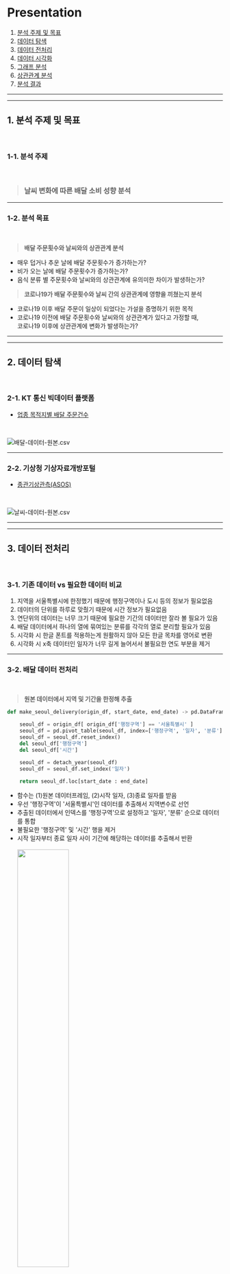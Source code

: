 # Presentation
  1. [분석 주제 및 목표](#1-분석-주제-및-목표)
  2. [데이터 탐색](#2-데이터-탐색)
  3. [데이터 전처리](#3-데이터-전처리)
  4. [데이터 시각화](#4-데이터-시각화)
  5. [그래프 분석](#5-그래프-분석)
  6. [상관관계 분석](#6-상관관계-분석)
  7. [분석 결과](#7-분석-결과)

---
---

## 1. 분석 주제 및 목표

<br>

### 1-1. 분석 주제

<br>

> ### **날씨 변화에 따른 배달 소비 성향 분석**

---

### 1-2. 분석 목표

<br>

> **배달 주문횟수와 날씨와의 상관관계 분석**
   - 매우 덥거나 추운 날에 배달 주문횟수가 증가하는가?
   - 비가 오는 날에 배달 주문횟수가 증가하는가?
   - 음식 분류 별 주문횟수와 날씨와의 상관관계에 유의미한 차이가 발생하는가?

> **코로나19가 배달 주문횟수와 날씨 간의 상관관계에 영향을 끼쳤는지 분석**
   - 코로나19 이후 배달 주문이 일상이 되었다는 가설을 증명하기 위한 목적
   - 코로나19 이전에 배달 주문횟수와 날씨와의 상관관계가 있다고 가정할 때,   
     코로나19 이후에 상관관계에 변화가 발생하는가?

---
---

## 2. 데이터 탐색

<br>

### 2-1. KT 통신 빅데이터 플랫폼
- [업종 목적지별 배달 주문건수](https://bdp.kt.co.kr/invoke/SOKBP2603/?goodsCode=KGUDSTNORDER)

<br>

![배달-데이터-원본.csv](.images/01-original-delivery.png)

---

### 2-2. 기상청 기상자료개방포털
- [종관기상관측(ASOS)](https://www.bigdata-environment.kr/user/main.do)

<br>

![날씨-데이터-원본.csv](.images/02-original-weather.png)

---
---

## 3. 데이터 전처리

<br>

### 3-1. 기존 데이터 vs 필요한 데이터 비교
1. 지역을 서울특별시에 한정했기 때문에 행정구역이나 도시 등의 정보가 필요없음
2. 데이터의 단위를 하루로 맞췄기 때문에 시간 정보가 필요없음
3. 연단위의 데이터는 너무 크기 때문에 필요한 기간의 데이터만 잘라 볼 필요가 있음
4. 배달 데이터에서 하나의 열에 묶여있는 분류를 각각의 열로 분리할 필요가 있음
5. 시각화 시 한글 폰트를 적용하는게 원활하지 않아 모든 한글 목차를 영어로 변환
6. 시각화 시 x축 데이터인 일자가 너무 길게 늘어서서 불필요한 연도 부분을 제거

---

### 3-2. 배달 데이터 전처리

<br>

> **원본 데이터에서 지역 및 기간을 한정해 추출**

```python
def make_seoul_delivery(origin_df, start_date, end_date) -> pd.DataFrame:

    seoul_df = origin_df[ origin_df['행정구역'] == '서울특별시' ]
    seoul_df = pd.pivot_table(seoul_df, index=['행정구역', '일자', '분류'], aggfunc=np.sum)
    seoul_df = seoul_df.reset_index()
    del seoul_df['행정구역']
    del seoul_df['시간']

    seoul_df = detach_year(seoul_df)
    seoul_df = seoul_df.set_index('일자')
    
    return seoul_df.loc[start_date : end_date]
```

<ul>
    <li>함수는 (1)원본 데이터프레임, (2)시작 일자, (3)종료 일자를 받음</li>
    <li>우선 '행정구역'이 '서울특별시'인 데이터를 추출해서 지역변수로 선언</li>
    <li>추출된 데이터에서 인덱스를 '행정구역'으로 설정하고 '일자', '분류' 순으로 데이터를 통합</li>
    <li>불필요한 '행정구역' 및 '시간' 행을 제거</li>
    <li>시작 일자부터 종료 일자 사이 기간에 해당하는 데이터를 추출해서 반환</li>
    <br>
    <img src=".images/03-seoul-delivery.png"  width="50%"/>
</ul>
<br>

> **1차 처리된 데이터에서 '분류' 열을 각각의 열로 분리**

```python
def count_by_category(origin_df, sum_df, categories) -> pd.DataFrame:

    counting_df = sum_df.copy()

    for category in categories:
        each_delivery = origin_df[ origin_df['분류'] == category ].copy()
        del each_delivery['분류']
        each_delivery.rename(columns={'주문횟수':category}, inplace=True)
        counting_df = counting_df.join(each_delivery)

    counting_df = counting_df.fillna(0)

    return counting_df
```

<ul>
    <li>함수는 (1)데이터프레임, (2)'총주문횟수' 열만 가지고 있는 데이터프레임, (3)'분류' 목록을 받음</li>
    <li>2번 데이터프레임의 사본을 <code>join</code> 연산의 바탕이 되는 템플릿으로 지정</li>
    <li>각각의 '분류' 목록에 대해 반복문을 진행하며 해당하는 데이터만을 추출</li>
    <li>추출한 데이터프레임의 '분류' 열 이름을 변경하고 템플릿과 병합하는 과정을 반복</li>
    <li>각각의 열로 분리된 데이터프레임에서 결측치를 0으로 설정하고 반환</li>
    <br>
    <img src=".images/04-counted-delivery.png"  width="100%"/>
</ul>
<br>

> **2차 처리된 데이터에서 한글 목차를 영어로 변환**

```python
def rename_kor_to_eng(origin_df) -> pd.DataFrame:

    renamed_df = origin_df.copy()

    en_dictionary = dict() # 딕셔너리 내용 생략

    renamed_df.rename(columns=en_dictionary, inplace=True)
    renamed_df.index.name = 'date'

    en_categories = list(en_dictionary.values())
    en_categories = [en_categories[0]] + sorted(en_categories[1:])
    renamed_df = renamed_df.reindex(columns=en_categories)

    return renamed_df
```

<ul>
    <li>함수는 (1)한글 데이터프레임을 받음</li>
    <li>한글 데이터프레임 사본의 목차를 미리 지정한 한영 사전과 매칭시켜 변환</li>
    <li>한글 순으로 정렬된 목차를 영어 순서대로 정렬하고 반환</li>
    <br>
    <img src=".images/05-counted-delivery-en.png"  width="100%"/>
</ul>

---

### 3-3. 날씨 데이터 전처리

<br>

> **원본 데이터에서 불필요한 행과 열을 제거**

```python
def clean_up_data(origin_df, start_date, end_date) -> pd.DataFrame:

    weather_df = origin_df.copy()

    del weather_df['지점']
    del weather_df['지점명']
    weather_df = weather_df.fillna(0.0)

    weather_df = detach_year(weather_df)

    weather_df = weather_df.set_index('일자')
    
    return weather_df.loc[start_date : end_date]
```

<ul>
    <li>함수는 (1)원본 데이터프레임, (2)시작 일자, (3)종료 일자를 받음</li>
    <li>원본 데이터프레임의 사본에서 불필요한 '지점' 및 '지점명' 열을 제거</li>
    <li>결측치를 0.0으로 맞추고 '일자' 행에서 연도 부분의 문자열을 제거</li>
    <li>시작 일자부터 종료 일자 사이 기간에 해당하는 데이터를 추출해서 반환</li>
    <br>
    <img src=".images/06-weather.png"  width="100%"/>
</ul>
<br>

> **1차 처리된 데이터에서 한글 목차를 영어로 변환**

```python
def rename_kor_to_eng(origin_df) -> pd.DataFrame:

    renamed_df = origin_df.copy()

    en_dictionary = dict() # 딕셔너리 내용 생략

    renamed_df.rename(columns=en_dictionary, inplace=True)
    renamed_df.index.name = 'date'

    en_categories = list(en_dictionary.values())
    en_categories = [en_categories[0]] + sorted(en_categories[1:])
    renamed_df = renamed_df.reindex(columns=en_categories)

    return renamed_df
```

<ul>
    <li>해당 함수는 배달 데이터 전처리 과정에서 사용한 한영 변환 함수와 동일</li>
    <li>한글 데이터프레임 사본의 목차를 미리 지정한 한영 사전과 매칭시켜 변환</li>
    <li>한글 순으로 정렬된 목차를 영어 순서대로 정렬하고 반환</li>
    <br>
    <img src=".images/07-weather-en.png"  width="100%"/>
</ul>

---

### 3-4. 데이터 요청 함수 생성

<br>

> **배달 데이터 요청 함수**

```python
def get_dataframe(year, start_date, end_date, directory) -> pd.DataFrame:

    original_delivery = pd.read_csv(f'{directory}KT_DLVR_{year}.csv', encoding='utf-8')

    seoul_delivery = make_seoul_delivery(original_delivery, start_date, end_date)
    sum_delivery = pd.pivot_table(seoul_delivery, index=['일자'], aggfunc=np.sum)
    sum_delivery.rename(columns={'주문횟수':'총주문횟수'}, inplace=True)
    delivery_categories = sorted(list(set(seoul_delivery['분류'])))

    counted_delivery = count_by_category(seoul_delivery, sum_delivery, delivery_categories)

    try:
        del counted_delivery['배달전문업체']
    except KeyError:
        pass
    try:
        del counted_delivery['야식']
    except KeyError:
        pass

    counted_delivery_en = rename_kor_to_eng(counted_delivery)

    return counted_delivery_en
```

- 다른 주피터 노트북 파일에서 배달 데이터를 쉽게 불러오기 위해 별도의 함수 생성
- 함수는 (1)연도, (2)시작 일자, (3)종료 일자, (4)디렉토리 경로를 받음
- 원본 데이터를 읽어와서 1차, 2차, 그리고 최종 전처리 과정을 순서대로 진행
- 2차 전처리 함수에서 필요한 매개변수를 해당 함수에서 생성하고, 불필요한 열도 별도로 제거
- 모든 전처리 과정을 거친 데이터프레임을 반환

<br>

> **날씨 데이터 요청 함수**

```python
def get_dataframe(year, start_date, end_date, directory) -> pd.DataFrame:

    original_weather = pd.read_csv(f'{directory}WEATHER_{year}.csv', encoding='utf-8')

    weather = clean_up_data(original_weather, start_date, end_date)

    weather_en = rename_kor_to_eng(weather)

    return weather_en
```

- 다른 주피터 노트북 파일에서 날씨 데이터를 쉽게 불러오기 위해 별도의 함수 생성
- 해당 함수는 배달 데이터 요청 함수와 구조적으로 동일
- 원본 데이터를 읽어와서 1차와 최종 전처리 과정을 순서대로 진행
- 특별한 후처리 없이 결과 데이터프레임을 반환

<br>

> **데이터 불러오기 예시**

```python
from delivery_data import get_dataframe as get_delivery
from weather_data import get_dataframe as get_weather

delivery = get_delivery('2019', '08-01', '08-30', 'original_data/')
weather = get_weather('2019', directory='original_data/')
```

---
---

## 4. 데이터 시각화

<br>

### 4-1. 배달 데이터 시각화

<br>

> **일자 별 총주문횟수에 대한 막대그래프**

```python
plt.figure(figsize = (20, 10))

sns.set(style="whitegrid", color_codes=True)

sum_ax = sns.barplot(data=delivery, x="date", y="sum", palette="Greens_d", hue="sum", dodge=False)
sum_ax.legend_.remove()

plt.show()
```

- `seaborn` 막대 그래프 사용

<br>

![초록색-막대-그래프](.images/08-sum_ax.png)

<br>

> **모든 분류에 대해, 각각의 일자 별 주문횟수에 대한 막대그래프**

```python
delivery_fig, delivery_axes = plt.subplots(4, 4, figsize=(24,10))
delivery_fig.suptitle('Delivery Counts - 4 x 4 axes')

for i in range(4):
    for j in range(4):
        ax = delivery_axes[i, j]
        food = str(delivery_array[i, j])

        if food in {'date', 'sum'}:
            break

        sns.barplot(ax=ax, data=delivery_day, x='date', y=food, \
                    palette='Blues_d', hue=food, dodge=False)
        ax.set(title=food, xlabel=None, ylabel=None, xticklabels=[])
        ax.legend_.remove()

delivery_axes[3, 2].set(xticklabels=[])
delivery_axes[3, 3].set(xticklabels=[])

plt.tight_layout()
plt.show()
```

- `matplotlib`의 `subplots()`로 표현한 4x4 그리드 위에 `seaborn`의 막대 그래프 표시
- 단일 막대그래프를 여러 개 표시하는게 좋다고 판단하여 해당 그래프 사용 안함

<br>

![4x4-파란색-막대-그래프](.images/09-4x4-grid.png)

---

### 4-2. 날씨 데이터 시각화

<br>

> **평균온도 그래프와 평균온도 변화량 그래프 비교**

```python
plt.plot(np.diff(weather['temp']))
plt.plot(weather['temp'])
plt.show()
```

<ul>
    <li><code>matplotlib</code>의 기본 <code>plot()</code> 함수 사용</li>
    <li><code>np.diff()</code> 함수는 전날 대비 평균온도 변화량을 반환</li>
    <li>평균온도 그래프는 주황색, 평균온도 변화량 그래프는 파란색</li>
    <li>온도는 변화량보다 측정치가 더 직관적이라 판단하여 평균온도 그래프 선택</li>
    <br>
    <img src=".images/10-temp-graph.png"  width="60%"/>
</ul>
<br>

> **일강수량 그래프와 일강수량 변화량 그래프 비교**

- `matplotlib`의 기본 `plot()` 함수 사용
- `np.diff()` 함수는 전날 대비 일강수량 변화량을 반환
- 일강수량 그래프는 주황색, 일강수량 변화량 그래프는 파란색
- 강수량은 변화량이 더 직관적이라는 의견이 많았지만,   
  이미 일강수량 그래프로 진행하던 상태여서 기존 선택 유지

```python
plt.plot(np.diff(weather['rain']))
plt.plot(weather['rain'])
plt.show()
```

<ul>
    <li><code>matplotlib</code>의 기본 <code>plot()</code> 함수 사용</li>
    <li><code>np.diff()</code> 함수는 전날 대비 일강수량 변화량을 반환</li>
    <li>일강수량 그래프는 주황색, 일강수량 변화량 그래프는 파란색</li>
    <li>강수량은 변화량이 더 직관적이라는 의견이 많았지만,<br>이미 일강수량 그래프로 진행하던 상태여서 기존 선택 유지</li>
    <br>
    <img src=".images/11-rain-graph.png"  width="60%"/>
</ul>
<br>

> **평균온도 그래프와 일강수량 그래프**

- `matplotlib`의 기본 `plot()` 함수 사용
- 평균온도 그래프는 주황색, 일강수량 변화량 그래프는 파란색

```python
plt.plot(weather['rain'])
plt.plot(weather['temp'])
plt.show()
```

<ul>
    <li><code>matplotlib</code>의 기본 <code>plot()</code> 함수 사용</li>
    <li>평균온도 그래프는 주황색, 일강수량 변화량 그래프는 파란색</li>
    <br>
    <img src=".images/12-temp-rain-graph.png"  width="60%"/>
</ul>

---

### 4-3. 배달-날씨 데이터 시각화

<br>

> **배달-날씨 데이터 단일 그래프**

```python
year, month = '2019', 8
month_names = list(month_name)[1:]

common_col = 'date'
delivery_col = 'dessert'
common_label = common_col.capitalize()
delivery_label = delivery_col.capitalize()
```

```python
fig, ax1 = plt.subplots(figsize=(20,10))

tit = f'{delivery_label} in {month_names[month-1]} {year}'
plt.title(tit, fontsize=16, pad=16)

sns.barplot(ax=ax1, data=delivery, x=common_col, y=delivery_col, \
            palette="YlGn", hue=delivery_col, dodge=False)
ax1.legend_.remove()
ax1.set_xlabel(common_label, fontsize=14)
ax1.set_ylabel(delivery_label, fontsize=14)

ax2 = ax1.twinx()
ax2.plot(weather['rain'], linestyle='-', marker='o', color='#007aff', linewidth=2)
ax2.yaxis.set_ticks([])

ax3 = ax1.twinx()
ax3.plot(weather['temp'], linestyle='-', marker='o', color='#ff2d55', linewidth=2)
ax3.set_ylabel('Temp & Rain', fontsize=14)
    
plt.show()
```

- 2019년 8월 중 모든 일자에 대해 '디저트' 주문횟수와 '평균온도' 및 '일강수량' 그래프를 겹쳐서 표시
- '디저트' 주문횟수에 대한 데이터는 `seaborn` 막대 그래프로 표시
- '평균온도' 및 '일강수량' 데이터는 `matplotlib` 기본 함수로 표시
- 각각의 데이터에 대한 스케일 조정을 하지 않고 `twinx()`로 서로 다른 y축을 생성해서 분리
- `twinx()`는 기존 그래프와 x축을 공유하는 새로운 평면을 생성하는 함수
- '평균온도' 및 '일강수량' 그래프는 값을 직관적으로 보이기 위해 꺾은선 그래프로 표시

<br>

![201908-디저트-배달-날씨-그래프](.images/13-delivery-weather.png)

<br>

> **월별 배달-날씨 데이터 그래프 수집**

```python
# 월별 데이터프레임 리스트 생성 부분 생략

delivery_cols = delivery_list[0][0].columns.tolist()[1:]
month_names = list(month_name)[1:]

year_zip = zip(delivery_list, weather_list, year_list, month_list)

for delivery_month, weather_month, year, month_range in year_zip:

    month_zip = zip(delivery_month, weather_month, month_range)

    for delivery_df, weather_df, month in month_zip:

        for delivery_col in delivery_cols:

            # 배달-날씨 데이터 단일 그래프 생성 코드

            filename = f'{year}{month}_{delivery_label}'
            plt.savefig(f'images/{filename}.png', dpi=300)
```

- 모든 연도에 대한 데이터프레임을 월별로 분리하고 각각의 데이터프레임에 대해 그래프 생성
- 그래프는 추가로 음식 '분류' 별로도 나눠지며 각각의 그래프를 그림 파일로 저장

---
---

## 5. 그래프 분석

<br>

### 5-1. 그래프 분석 포인트
- 평균온도와 배달 주문횟수 간에 상관관계가 있는가?   
  (날씨가 너무 덥거나 추우면 배달 주문횟수가 증가할 것으로 예상)
- 일강수량과 배달 주문횟수 간에 상관관계가 있는가?   
  (비가 오면 배달 주문횟수가 증가할 것으로 예상)

---

### 5-2. 상관관계가 있는 그래프
- 전체적으로 다음과 같이 어느정도 예상을 따르는 그래프들이 존재

<br>

![201912_Chicken.png](.images/corr-graph/201912_Chicken.png)

<br>

![202107_Fastfood.png](.images/corr-graph/202107_Fastfood.png)

---

### 5-3. 상관관계가 없는 그래프
- 반면에 예상과는 전혀 다른 결과를 보여주는 그래프들도 존재

<br>

![202001_Cnfood.png](.images/corr-not-graph/202001_Cnfood.png)

<br>

![202101_Chicken.png](.images/corr-not-graph/202101_Chicken.png)

---

### 5-4. 결측치가 있는 그래프
- 특정 기간에 결측치가 있는 그래프도 존재

<br>

![202103_Bossam.png](.images/na-graph/202103_Bossam.png)

---
---

## 6. 상관관계 분석

---
---

## 7. 분석 결과


